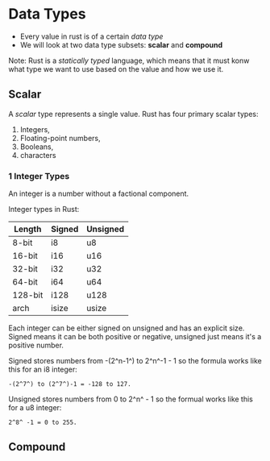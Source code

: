 # Data Types
- Every value in rust is of a certain *data type*
- We will look at two data type subsets: **scalar** and **compound**

Note:
Rust is a *statically typed* language, which means that it must konw what type we want to use based on the value and how we use it.

## Scalar
A *scalar* type represents a single value. Rust has four primary scalar types:
1. Integers,
2. Floating-point numbers,
3. Booleans,
3. characters

### 1 Integer Types
An integer is a number without a factional component.

Integer types in Rust:

| Length  | Signed | Unsigned |
|   ---   |   ---  |    ---   |
| 8-bit   |   i8   |    u8    |
| 16-bit  |   i16  |   u16    |
| 32-bit  |   i32  |   u32    |
| 64-bit  |   i64  |   u64    |
| 128-bit |  i128  |   u128   |
| arch    | isize  |  usize   |

Each integer can be either signed on unsigned and has an explicit size. Signed means it can be both positive or negative, unsigned just means it's a positive number.

Signed stores numbers from -(2^n-1^) to 2^n^-1 - 1 so the formula works like this for an i8 integer:

`-(2^7^) to (2^7^)-1 = -128 to 127.`

Unsigned stores numbers from 0 to 2^n^ - 1 so the formual works like this for a u8 integer:

`2^8^ -1 = 0 to 255.`

## Compound
